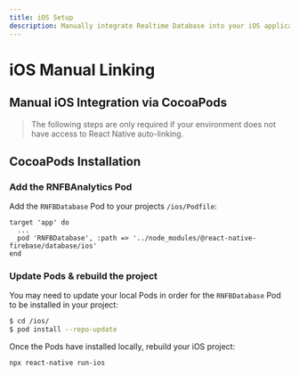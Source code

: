```yaml
---
title: iOS Setup
description: Manually integrate Realtime Database into your iOS application.
---
```


# iOS Manual Linking

## Manual iOS Integration via CocoaPods

> The following steps are only required if your environment does not have access to React Native
> auto-linking.

## CocoaPods Installation

### Add the RNFBAnalytics Pod

Add the `RNFBDatabase` Pod to your projects `/ios/Podfile`:

```ruby{3}
target 'app' do
  ...
  pod 'RNFBDatabase', :path => '../node_modules/@react-native-firebase/database/ios'
end
```

### Update Pods & rebuild the project

You may need to update your local Pods in order for the `RNFBDatabase` Pod to be installed in your project:

```bash
$ cd /ios/
$ pod install --repo-update
```

Once the Pods have installed locally, rebuild your iOS project:

```bash
npx react-native run-ios
```
